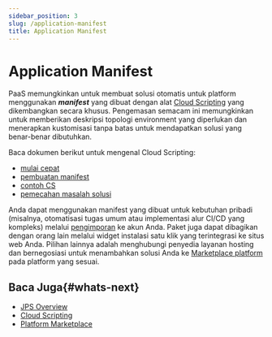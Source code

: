 ```yaml
---
sidebar_position: 3
slug: /application-manifest
title: Application Manifest
---
```

# Application Manifest

PaaS memungkinkan untuk membuat solusi otomatis untuk platform menggunakan _**manifest**_ yang dibuat dengan alat [Cloud Scripting](<https://docs.cloudscripting.com/>) yang dikembangkan secara khusus. Pengemasan semacam ini memungkinkan untuk memberikan deskripsi topologi environment yang diperlukan dan menerapkan kustomisasi tanpa batas untuk mendapatkan solusi yang benar-benar dibutuhkan.

Baca dokumen berikut untuk mengenal Cloud Scripting:

  * [mulai cepat](<https://docs.cloudscripting.com/quick-start/>)
  * [pembuatan manifest](<https://docs.cloudscripting.com/creating-manifest/basic-configs/>)
  * [contoh CS](<https://docs.cloudscripting.com/samples/>)
  * [pemecahan masalah solusi](<https://docs.cloudscripting.com/troubleshooting/>)

Anda dapat menggunakan manifest yang dibuat untuk kebutuhan pribadi (misalnya, otomatisasi tugas umum atau implementasi alur CI/CD yang kompleks) melalui [pengimporan](<https://docs.dewacloud.com/docs/environment-import/>) ke akun Anda. Paket juga dapat dibagikan dengan orang lain melalui widget instalasi satu klik yang terintegrasi ke situs web Anda. Pilihan lainnya adalah menghubungi penyedia layanan hosting dan bernegosiasi untuk menambahkan solusi Anda ke [Marketplace platform](<https://docs.dewacloud.com/docs/marketplace/>) pada platform yang sesuai.

## Baca Juga{#whats-next}

  * [JPS Overview](<https://docs.dewacloud.com/docs/jps/>)
  * [Cloud Scripting](<https://docs.cloudscripting.com/>)
  * [Platform Marketplace](<https://docs.dewacloud.com/docs/marketplace/>)